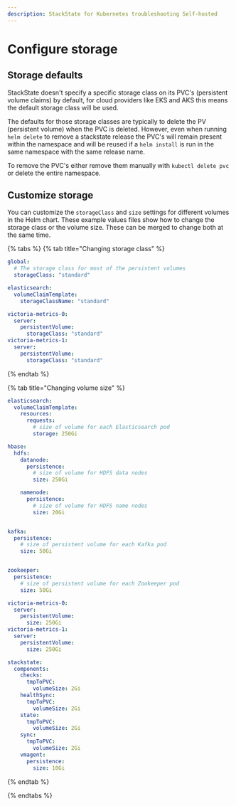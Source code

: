 ```yaml
---
description: StackState for Kubernetes troubleshooting Self-hosted
---
```


# Configure storage

## Storage defaults

StackState doesn't specify a specific storage class on its PVC's \(persistent volume claims\) by default, for cloud providers like EKS and AKS this means the default storage class will be used.

The defaults for those storage classes are typically to delete the PV \(persistent volume\) when the PVC is deleted. However, even when running `helm delete` to remove a stackstate release the PVC's will remain present within the namespace and will be reused if a `helm install` is run in the same namespace with the same release name.

To remove the PVC's either remove them manually with `kubectl delete pvc` or delete the entire namespace.

## Customize storage

You can customize the `storageClass` and `size` settings for different volumes in the Helm chart. These example values files show how to change the storage class or the volume size. These can be merged to change both at the same time.

{% tabs %}
{% tab title="Changing storage class" %}
```yaml
global:
  # The storage class for most of the persistent volumes
  storageClass: "standard"

elasticsearch:
  volumeClaimTemplate:
    storageClassName: "standard"

victoria-metrics-0:
  server:
    persistentVolume:
      storageClass: "standard"
victoria-metrics-1:
  server:
    persistentVolume:
      storageClass: "standard"
```
{% endtab %}

{% tab title="Changing volume size" %}
```yaml
elasticsearch:
  volumeClaimTemplate:
    resources:
      requests:
        # size of volume for each Elasticsearch pod
        storage: 250Gi

hbase:
  hdfs:
    datanode:
      persistence:
        # size of volume for HDFS data nodes
        size: 250Gi

    namenode:
      persistence:
        # size of volume for HDFS name nodes
        size: 20Gi


kafka:
  persistence:
    # size of persistent volume for each Kafka pod
    size: 50Gi


zookeeper:
  persistence:
    # size of persistent volume for each Zookeeper pod
    size: 50Gi

victoria-metrics-0:
  server:
    persistentVolume:
      size: 250Gi
victoria-metrics-1:
  server:
    persistentVolume:
      size: 250Gi

stackstate:
  components:
    checks:
      tmpToPVC:
        volumeSize: 2Gi
    healthSync:
      tmpToPVC:
        volumeSize: 2Gi
    state:
      tmpToPVC:
        volumeSize: 2Gi
    sync:
      tmpToPVC:
        volumeSize: 2Gi
    vmagent:
      persistence:
        size: 10Gi
```
{% endtab %}

{% endtabs %}

